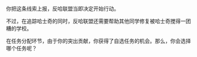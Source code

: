 你把这条线索上报，反哈联盟当即决定开始行动。

不过，在追踪哈士奇的同时，反哈联盟还需要帮助其他同学修复被哈士奇搅得一团糟的学校。

在任务分配环节，由于你的突出贡献，你获得了自选任务的机会。那么，你会选择哪个任务呢？